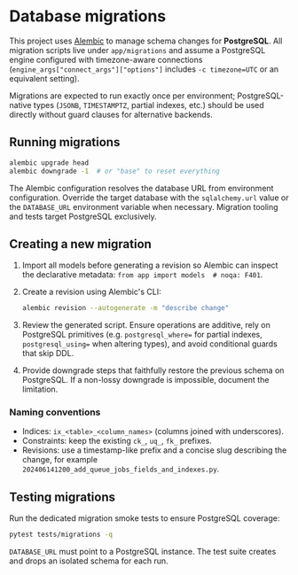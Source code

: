 # Database migrations

This project uses [Alembic](https://alembic.sqlalchemy.org/) to manage schema
changes for **PostgreSQL**. All migration scripts live under `app/migrations`
and assume a PostgreSQL engine configured with timezone-aware connections
(`engine_args["connect_args"]["options"]` includes `-c timezone=UTC` or an
equivalent setting).

Migrations are expected to run exactly once per environment; PostgreSQL-native
types (`JSONB`, `TIMESTAMPTZ`, partial indexes, etc.) should be used directly
without guard clauses for alternative backends.

## Running migrations

```bash
alembic upgrade head
alembic downgrade -1  # or "base" to reset everything
```

The Alembic configuration resolves the database URL from environment
configuration. Override the target database with the `sqlalchemy.url` value or
the `DATABASE_URL` environment variable when necessary. Migration tooling and
tests target PostgreSQL exclusively.

## Creating a new migration

1. Import all models before generating a revision so Alembic can inspect the
   declarative metadata: `from app import models  # noqa: F401`.
2. Create a revision using Alembic's CLI:

   ```bash
   alembic revision --autogenerate -m "describe change"
   ```

3. Review the generated script. Ensure operations are additive, rely on
   PostgreSQL primitives (e.g. `postgresql_where=` for partial indexes,
   `postgresql_using=` when altering types), and avoid conditional guards that
   skip DDL.
4. Provide downgrade steps that faithfully restore the previous schema on
   PostgreSQL. If a non-lossy downgrade is impossible, document the limitation.

### Naming conventions

* Indices: `ix_<table>_<column_names>` (columns joined with underscores).
* Constraints: keep the existing `ck_`, `uq_`, `fk_` prefixes.
* Revisions: use a timestamp-like prefix and a concise slug describing the
  change, for example `202406141200_add_queue_jobs_fields_and_indexes.py`.

## Testing migrations

Run the dedicated migration smoke tests to ensure PostgreSQL coverage:

```bash
pytest tests/migrations -q
```

`DATABASE_URL` must point to a PostgreSQL instance. The test suite creates and
drops an isolated schema for each run.
